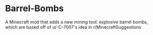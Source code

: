 # Barrel-Bombs
A Minecraft mod that adds a new mining tool: explosive barrel bombs, which are based off of u/-C-7007's idea in r/MinecraftSuggestions
